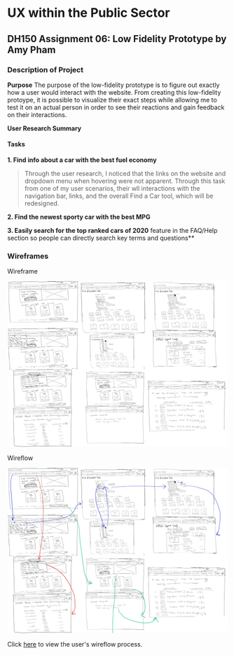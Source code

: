 # UX within the Public Sector 
## DH150 Assignment 06: Low Fidelity Prototype by Amy Pham 

### Description of Project 
**Purpose**
The purpose of the low-fidelity prototype is to figure out exactly how a user would interact with the website. From creating this low-fidelity protoype, it is possible to visualize their exact steps while allowing me to test it on an actual person in order to see their reactions and gain feedback on their interactions. 

**User Research Summary**


####  Tasks 
**1. Find info about a car with the best fuel economy**
> Through the user research, I noticed that the links on the website and dropdown menu when hovering were not apparent. Through this task from one of my user scenarios, their wll interactions with the navigation bar, links, and the overall Find a Car tool, which will be redesigned. 

**2. Find the newest sporty car with the best MPG**

**3. Easily search for the top ranked cars of 2020**
feature in the FAQ/Help section so people can directly search key terms and questions**

### Wireframes
Wireframe

<img src="./Wireframe Overview.png">  

Wireflow

<img src="./Wireflow Overview.png">  

Click [here](https://drive.google.com/open?id=1ZwKXYFgiKY9FmyXWXHseS2IBmkdqK6ER) to view the user's wireflow process. 


